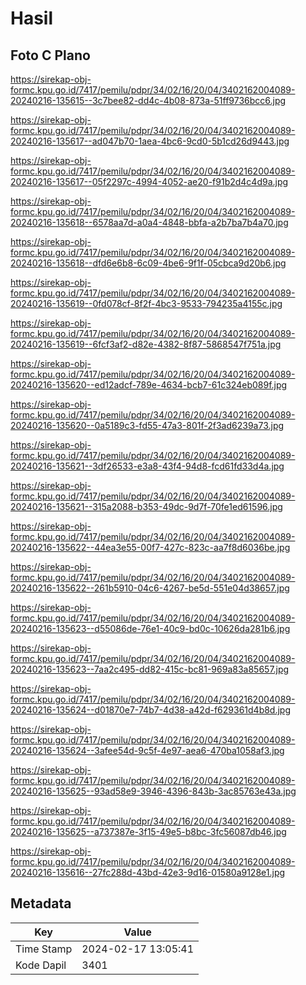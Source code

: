 # Hasil

## Foto C Plano

https://sirekap-obj-formc.kpu.go.id/7417/pemilu/pdpr/34/02/16/20/04/3402162004089-20240216-135615--3c7bee82-dd4c-4b08-873a-51ff9736bcc6.jpg

https://sirekap-obj-formc.kpu.go.id/7417/pemilu/pdpr/34/02/16/20/04/3402162004089-20240216-135617--ad047b70-1aea-4bc6-9cd0-5b1cd26d9443.jpg

https://sirekap-obj-formc.kpu.go.id/7417/pemilu/pdpr/34/02/16/20/04/3402162004089-20240216-135617--05f2297c-4994-4052-ae20-f91b2d4c4d9a.jpg

https://sirekap-obj-formc.kpu.go.id/7417/pemilu/pdpr/34/02/16/20/04/3402162004089-20240216-135618--6578aa7d-a0a4-4848-bbfa-a2b7ba7b4a70.jpg

https://sirekap-obj-formc.kpu.go.id/7417/pemilu/pdpr/34/02/16/20/04/3402162004089-20240216-135618--dfd6e6b8-6c09-4be6-9f1f-05cbca9d20b6.jpg

https://sirekap-obj-formc.kpu.go.id/7417/pemilu/pdpr/34/02/16/20/04/3402162004089-20240216-135619--0fd078cf-8f2f-4bc3-9533-794235a4155c.jpg

https://sirekap-obj-formc.kpu.go.id/7417/pemilu/pdpr/34/02/16/20/04/3402162004089-20240216-135619--6fcf3af2-d82e-4382-8f87-5868547f751a.jpg

https://sirekap-obj-formc.kpu.go.id/7417/pemilu/pdpr/34/02/16/20/04/3402162004089-20240216-135620--ed12adcf-789e-4634-bcb7-61c324eb089f.jpg

https://sirekap-obj-formc.kpu.go.id/7417/pemilu/pdpr/34/02/16/20/04/3402162004089-20240216-135620--0a5189c3-fd55-47a3-801f-2f3ad6239a73.jpg

https://sirekap-obj-formc.kpu.go.id/7417/pemilu/pdpr/34/02/16/20/04/3402162004089-20240216-135621--3df26533-e3a8-43f4-94d8-fcd61fd33d4a.jpg

https://sirekap-obj-formc.kpu.go.id/7417/pemilu/pdpr/34/02/16/20/04/3402162004089-20240216-135621--315a2088-b353-49dc-9d7f-70fe1ed61596.jpg

https://sirekap-obj-formc.kpu.go.id/7417/pemilu/pdpr/34/02/16/20/04/3402162004089-20240216-135622--44ea3e55-00f7-427c-823c-aa7f8d6036be.jpg

https://sirekap-obj-formc.kpu.go.id/7417/pemilu/pdpr/34/02/16/20/04/3402162004089-20240216-135622--261b5910-04c6-4267-be5d-551e04d38657.jpg

https://sirekap-obj-formc.kpu.go.id/7417/pemilu/pdpr/34/02/16/20/04/3402162004089-20240216-135623--d55086de-76e1-40c9-bd0c-10626da281b6.jpg

https://sirekap-obj-formc.kpu.go.id/7417/pemilu/pdpr/34/02/16/20/04/3402162004089-20240216-135623--7aa2c495-dd82-415c-bc81-969a83a85657.jpg

https://sirekap-obj-formc.kpu.go.id/7417/pemilu/pdpr/34/02/16/20/04/3402162004089-20240216-135624--d01870e7-74b7-4d38-a42d-f629361d4b8d.jpg

https://sirekap-obj-formc.kpu.go.id/7417/pemilu/pdpr/34/02/16/20/04/3402162004089-20240216-135624--3afee54d-9c5f-4e97-aea6-470ba1058af3.jpg

https://sirekap-obj-formc.kpu.go.id/7417/pemilu/pdpr/34/02/16/20/04/3402162004089-20240216-135625--93ad58e9-3946-4396-843b-3ac85763e43a.jpg

https://sirekap-obj-formc.kpu.go.id/7417/pemilu/pdpr/34/02/16/20/04/3402162004089-20240216-135625--a737387e-3f15-49e5-b8bc-3fc56087db46.jpg

https://sirekap-obj-formc.kpu.go.id/7417/pemilu/pdpr/34/02/16/20/04/3402162004089-20240216-135616--27fc288d-43bd-42e3-9d16-01580a9128e1.jpg


## Metadata

| Key        | Value               |
| ---------- | ------------------- |
| Time Stamp | 2024-02-17 13:05:41 |
| Kode Dapil | 3401                |



